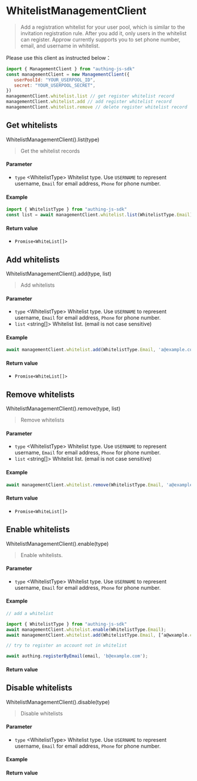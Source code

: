 
# WhitelistManagementClient

<LastUpdated/>


> Add a registration whitelist for your user pool, which is similar to the invitation registration rule. After you add it, only users in the whitelist can register. Approw currently supports you to set phone number, email, and username in whitelist.


Please use this client as instructed below：
```javascript
import { ManagementClient } from "authing-js-sdk"
const managementClient = new ManagementClient({
   userPoolId: "YOUR_USERPOOL_ID",
   secret: "YOUR_USERPOOL_SECRET",
})
managementClient.whitelist.list // get register whitelist record
managementClient.whitelist.add // add register whitelist record
managementClient.whitelist.remove // delete register whitelist record
```




##  Get whitelists

WhitelistManagementClient().list(type)

> Get the whitelist records


#### Parameter

- `type` \<WhitelistType\> Whitelist type. Use `USERNAME` to represent username, `Email` for email address, `Phone` for phone number.

#### Example

```javascript
import { WhitelistType } from "authing-js-sdk"
const list = await managementClient.whitelist.list(WhitelistType.Email);
```

#### Return value

-  `Promise<WhiteList[]>` 


      

## Add whitelists

WhitelistManagementClient().add(type, list)

> Add whitelists


#### Parameter

- `type` \<WhitelistType\> Whitelist type. Use `USERNAME` to represent username, `Email` for email address, `Phone` for phone number.
- `list` \<string[]\> Whitelist list. (email is not case sensitive)

#### Example

```javascript
await managementClient.whitelist.add(WhitelistType.Email, 'a@example.com');
```

#### Return value

-  `Promise<WhiteList[]>` 


      

## Remove whitelists

WhitelistManagementClient().remove(type, list)

> Remove whitelists


#### Parameter

- `type` \<WhitelistType\> Whitelist type. Use `USERNAME` to represent username, `Email` for email address, `Phone` for phone number.
- `list` \<string[]\> Whitelist list. (email is not case sensitive)

#### Example

```javascript
await managementClient.whitelist.remove(WhitelistType.Email, 'a@example.com');
```

#### Return value

-  `Promise<WhiteList[]>` 


      

## Enable whitelists

WhitelistManagementClient().enable(type)

> Enable whitelists.


#### Parameter

- `type` \<WhitelistType\> Whitelist type. Use `USERNAME` to represent username, `Email` for email address, `Phone` for phone number.

#### Example

```javascript
// add a whitelist

import { WhitelistType } from "authing-js-sdk"
await managementClient.whitelist.enable(WhitelistType.Email);
await managementClient.whitelist.add(WhitelistType.Email, [‘a@wxample.com’]);

// try to register an account not in whitelist

await authing.registerByEmail(email, 'b@example.com');
```

#### Return value




      

## Disable whitelists

WhitelistManagementClient().disable(type)

> Disable whitelists


#### Parameter

- `type` \<WhitelistType\> Whitelist type. Use `USERNAME` to represent username, `Email` for email address, `Phone` for phone number.

#### Example



#### Return value




      